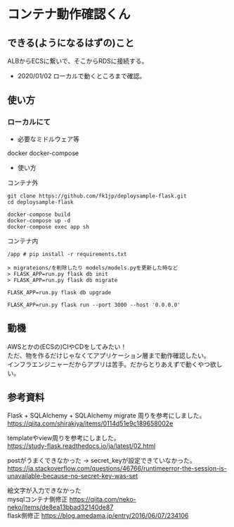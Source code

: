 コンテナ動作確認くん
===

## できる(ようになるはずの)こと

ALBからECSに繋いで、そこからRDSに接続する。

- 2020/01/02 ローカルで動くところまで確認。

## 使い方

### ローカルにて

- 必要なミドルウェア等

docker
docker-compose

- 使い方

コンテナ外
```
git clone https://github.com/fk1jp/deploysample-flask.git
cd deploysample-flask

docker-compose build
docker-compose up -d
docker-compose exec app sh
```

コンテナ内
```
/app # pip install -r requirements.txt 

> migrateions/を削除したり models/models.pyを更新した時など
> FLASK_APP=run.py flask db init
> FLASK_APP=run.py flask db migrate

FLASK_APP=run.py flask db upgrade

FLASK_APP=run.py flask run --port 3000 --host '0.0.0.0'
```

## 動機

AWSとかの(ECSの)CIやCDをしてみたい！  
ただ、物を作るだけじゃなくてアプリケーション層まで動作確認したい。  
インフラエンジニャーだからアプリは苦手。だからとりあえずで動くやつ欲しい。  

## 参考資料

Flask + SQLAlchemy + SQLAlchemy migrate 周りを参考にしました。  
https://qiita.com/shirakiya/items/0114d51e9c189658002e

templateやview周りを参考にしました。  
https://study-flask.readthedocs.io/ja/latest/02.html

postがうまくできなかった -> secret_keyが設定できていなかった。  
https://ja.stackoverflow.com/questions/46766/runtimeerror-the-session-is-unavailable-because-no-secret-key-was-set

絵文字が入力できなかった  
mysqlコンテナ側修正  https://qiita.com/neko-neko/items/de8ea13bbad32140de87  
flask側修正  https://blog.amedama.jp/entry/2016/06/07/234106  
